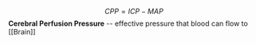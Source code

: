 $$ CPP = ICP - MAP $$
**Cerebral Perfusion Pressure** -- effective pressure that blood can flow to [[Brain]]